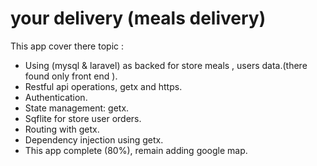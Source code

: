 # your delivery (meals delivery)

This app cover there topic :
- Using (mysql & laravel) as backed for store meals , users data.(there found only front end ).
- Restful api operations, getx and https.
- Authentication.
- State management: getx.
- Sqflite for store user orders.
- Routing with getx.
- Dependency injection using getx.
- This app complete (80%), remain adding google map.

